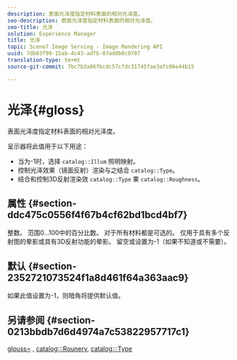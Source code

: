 ```yaml
---
description: 表面光泽度指定材料表面的相对光泽度。
seo-description: 表面光泽度指定材料表面的相对光泽度。
seo-title: 光泽
solution: Experience Manager
title: 光泽
topic: Scene7 Image Serving - Image Rendering API
uuid: 7db83f99-15ab-4c43-adfb-07ad0b0c9707
translation-type: tm+mt
source-git-commit: 7bc7b3a86fbcdc57cfdc31745fae3afc06e44b15

---
```



# 光泽{#gloss}

表面光泽度指定材料表面的相对光泽度。

呈示器将此值用于以下用途：

* 当为-1时，选择 `catalog::Illum` 照明映射。
* 控制光泽效果（镜面反射）渲染与之结合 `catalog::Type`。
* 结合和控制3D反射渲染效 `catalog::Type` 果 `catalog::Roughness`。

## 属性 {#section-ddc475c0556f4f67b4cf62bd1bcd4bf7}

整数。 范围0...100中的百分比数。 对于所有材料都是可选的。 仅用于具有多个反射图的晕影或具有3D反射功能的晕影。 留空或设置为-1（如果不知道或不需要）。

## 默认 {#section-2352721073524f1a8d461f64a363aac9}

如果此值设置为-1，则暗角将提供默认值。

## 另请参阅 {#section-0213bbdb7d6d4974a7c53822957717c1}

[glouss=](../../../../../ir-api/http-protocol/image-rendering-api-ref/c-ir-http-protocol-ref/c-ir-http-protocol-command-reference/r-ir-http-gloss.md#reference-325aef2ee51e4e1584a06047427340ca) , [catalog:::Rounery](../../../../../ir-api/material-cat/image-rendering-api-ref/c-ir-material-catalog/c-ir-material-data-reference/r-ir-roughness.md#reference-79f748ac642745e3b81795a99f61fa99), [catalog:::Type](../../../../../ir-api/material-cat/image-rendering-api-ref/c-ir-material-catalog/c-ir-material-data-reference/r-ir-cat-type.md#reference-9bea147dda9f4e74bc0ec79dcc0d9161)
